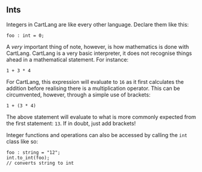 ## Ints

Integers in CartLang are like every other language. Declare them like this:

```Odin
foo : int = 0;
```

A _very_ important thing of note, however, is how mathematics is done with CartLang. CartLang is a very basic interpreter, it does not recognise things ahead in a mathematical statement. For instance:

```Odin
1 + 3 * 4
```
For CartLang, this expression will evaluate to `16` as it first calculates the addition before realising there is a multiplication operator.
This can be circumvented, however, through a simple use of brackets:
```Odin
1 + (3 * 4)
```
The above statement will evaluate to what is more commonly expected from the first statement: `13`. If in doubt, just add brackets!

Integer functions and operations can also be accessed by calling the `int` class like so:

```Odin
foo : string = "12";
int.to_int(foo);
// converts string to int
```
